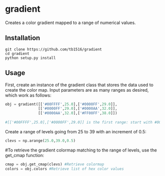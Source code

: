 # gradient
Creates a color gradient mapped to a range of numerical values.

## Installation

```
git clone https://github.com/tb1516/gradient
cd gradient
python setup.py install
```

## Usage

First, create an instance of the gradient class that stores the data used to create the color map. Input parameters are as many ranges as desired, which work as follows:

```python
obj = gradient([['#00FFFF',25.0],['#0000FF',29.0]],
               [['#0000FF',29.0],['#0000AA',32.0]],
               [['#0000AA',32.0],['#FF00FF',38.0]])
               
#[['#00FFFF',25.0],['#0000FF',29.0]] is the first range: start with #00FFFF at a value of 25 and end at #0000FF at a value of 29.
```

Create a range of levels going from 25 to 39 with an increment of 0.5:
```python
clevs = np.arange(25.0,39.0,0.5)
```

#To retrieve the gradient colormap matching to the range of levels, use the get_cmap function:
```python
cmap = obj.get_cmap(clevs) #Retrieve colormap
colors = obj.colors #Retrieve list of hex color values
```
